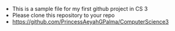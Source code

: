 - This is a sample file for my first github project in CS 3 
- Please clone this repository to your repo
- https://github.com/PrincessAeyahGPalma/ComputerScience3
